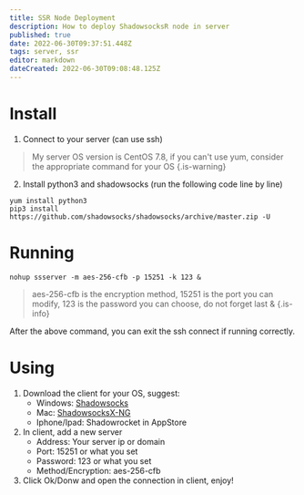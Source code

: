```yaml
---
title: SSR Node Deployment
description: How to deploy ShadowsocksR node in server
published: true
date: 2022-06-30T09:37:51.448Z
tags: server, ssr
editor: markdown
dateCreated: 2022-06-30T09:08:48.125Z
---
```


# Install

1. Connect to your server (can use ssh)
> My server OS version is CentOS 7.8, if you can't use yum, consider the appropriate command for your OS
{.is-warning}

2. Install python3 and shadowsocks (run the following code line by line)

```
yum install python3
pip3 install https://github.com/shadowsocks/shadowsocks/archive/master.zip -U
```

# Running

```
nohup ssserver -m aes-256-cfb -p 15251 -k 123 &
```

> aes-256-cfb is the encryption method, 15251 is the port you can modify, 123 is the password you can choose, do not forget last &
{.is-info}

After the above command, you can exit the ssh connect if running correctly.

# Using

1. Download the client for your OS, suggest:
	- Windows: [Shadowsocks](http://shadowsocks.org/)
  	- Mac: [ShadowsocksX-NG](https://github.com/shadowsocks/ShadowsocksX-NG/releases)
  	- Iphone/Ipad: Shadowrocket in AppStore
2. In client, add a new server
	- Address: Your server ip or domain
  	- Port: 15251 or what you set
  	- Password: 123 or what you set
  	- Method/Encryption: aes-256-cfb
3. Click Ok/Donw and open the connection in client, enjoy!
  



